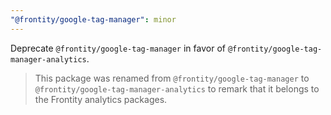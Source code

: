 ```yaml
---
"@frontity/google-tag-manager": minor
---
```


Deprecate `@frontity/google-tag-manager` in favor of `@frontity/google-tag-manager-analytics`.

> This package was renamed from `@frontity/google-tag-manager` to `@frontity/google-tag-manager-analytics` to remark that it belongs to the Frontity analytics packages.
